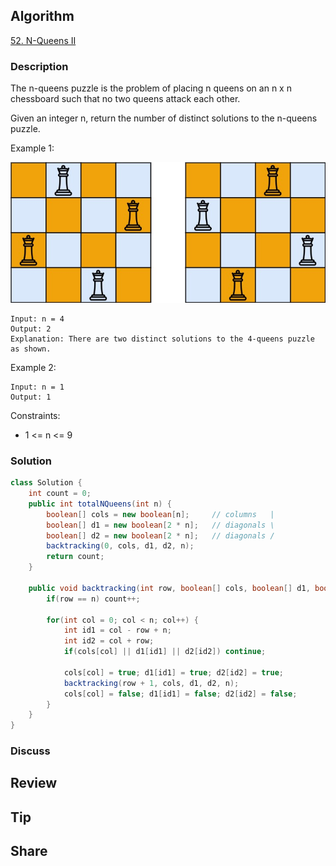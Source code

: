 ## Algorithm

[52. N-Queens II](https://leetcode.com/problems/n-queens-ii/)

### Description

The n-queens puzzle is the problem of placing n queens on an n x n chessboard such that no two queens attack each other.

Given an integer n, return the number of distinct solutions to the n-queens puzzle.



Example 1:

![](assets/20221025-9662cb0a.png)

```
Input: n = 4
Output: 2
Explanation: There are two distinct solutions to the 4-queens puzzle as shown.
```

Example 2:

```
Input: n = 1
Output: 1
```

Constraints:

- 1 <= n <= 9

### Solution

```java
class Solution {
    int count = 0;
    public int totalNQueens(int n) {
        boolean[] cols = new boolean[n];     // columns   |
        boolean[] d1 = new boolean[2 * n];   // diagonals \
        boolean[] d2 = new boolean[2 * n];   // diagonals /
        backtracking(0, cols, d1, d2, n);
        return count;
    }

    public void backtracking(int row, boolean[] cols, boolean[] d1, boolean []d2, int n) {
        if(row == n) count++;

        for(int col = 0; col < n; col++) {
            int id1 = col - row + n;
            int id2 = col + row;
            if(cols[col] || d1[id1] || d2[id2]) continue;

            cols[col] = true; d1[id1] = true; d2[id2] = true;
            backtracking(row + 1, cols, d1, d2, n);
            cols[col] = false; d1[id1] = false; d2[id2] = false;
        }
    }
}
```

### Discuss

## Review


## Tip


## Share
